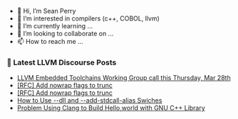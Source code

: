 - 👋 Hi, I’m Sean Perry
- 👀 I’m interested in compilers (c++, COBOL, llvm)
- 🌱 I’m currently learning ...
- 💞️ I’m looking to collaborate on ...
- 📫 How to reach me ...

<!---
s66perry/s66perry is a ✨ special ✨ repository because its `README.md` (this file) appears on your GitHub profile.
You can click the Preview link to take a look at your changes.
--->
### 📕 Latest LLVM Discourse Posts

<!-- DISCOURSE-LLVM:START -->
- [LLVM Embedded Toolchains Working Group call this Thursday, Mar 28th](https://discourse.llvm.org/t/llvm-embedded-toolchains-working-group-call-this-thursday-mar-28th/77929#post_3)
- [[RFC] Add nowrap flags to trunc](https://discourse.llvm.org/t/rfc-add-nowrap-flags-to-trunc/77453#post_10)
- [[RFC] Add nowrap flags to trunc](https://discourse.llvm.org/t/rfc-add-nowrap-flags-to-trunc/77453#post_9)
- [How to Use --dll and --add-stdcall-alias Swiches](https://discourse.llvm.org/t/how-to-use-dll-and-add-stdcall-alias-swiches/77960#post_1)
- [Problem Using Clang to Build Hello,world with GNU C++ Library](https://discourse.llvm.org/t/problem-using-clang-to-build-hello-world-with-gnu-c-library/72821#post_3)
<!-- DISCOURSE-LLVM:END -->
